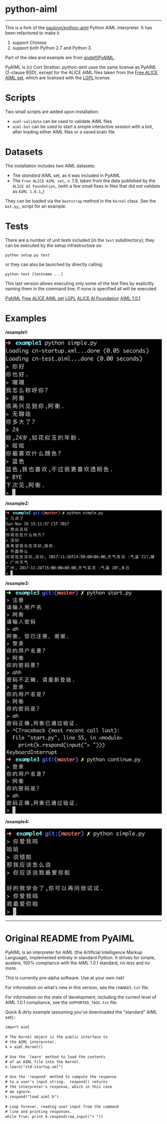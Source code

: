# python-aiml

***********

This is a fork of the [paulovn/python-aiml](https://github.com/paulovn/python-aiml) Python AIML interpreter. It has been
refactored to make it 

1. support Chinese
2. support both Python 2.7 and Python 3.

Part of the idea and example are from [andelf/PyAIML](https://github.com/andelf/PyAIML/tree/9b46392935d223358f922c365a9ecb7ecbadc7ea). 

PyAIML is (c) Cort Stratton. *python-aiml* uses the same license as PyAIML 
(2-clause BSD), except for the ALICE AIML files taken from the [Free ALICE AIML set](https://code.google.com/archive/p/aiml-en-us-foundation-alice/), which are licensed with the [LGPL](http://www.gnu.org/licenses/lgpl.html) license.


Scripts
=======

Two small scripts are added upon installation:

* ``aiml-validate`` can be used to validate AIML files
* ``aiml-bot`` can be used to start a simple interactive session with a bot,
  after loading either AIML files or a saved brain file.


Datasets
========

The installation includes two AIML datasets:

* The *standard* AIML set, as it was included in PyAIML
* The `Free ALICE AIML set`_ v. 1.9, taken from the data published by the
  `ALICE AI Foundation`_ (with a few small fixes in files that did not 
  validate as `AIML 1.0.1`_)

They can be loaded via the ``bootstrap`` method in the ``Kernel`` class. See 
the `bot.py`_ script for an example.

Tests
=====

There are a number of unit tests included (in the ``test`` subdirectory); they 
can be executed by the setup infrastructure as:

```
python setup.py test
```

or they can also be launched by directly calling:

```
python test [testname ...]
```

This last version allows executing only some of the test files by explicitly naming them in the command line; if none is specified all will be executed.

[PyAIML](https://github.com/cdwfs/pyaiml)
[Free ALICE AIML set](https://code.google.com/archive/p/aiml-en-us-foundation-alice/)
[LGPL](http://www.gnu.org/licenses/lgpl.html)
[ALICE AI Foundation](http://alice.pandorabots.com/)
[AIML 1.0.1](http://www.alicebot.org/TR/2011/)

# Examples

**/example1:** 

![example1](pictures/example1.png)

**/example2:** 

![example2](pictures/example2.png)

**/example3:** 

![example3](pictures/example3.png)

**/example4:** 

![example4](pictures/example4.png)





------------------------------------------------------------------------------


Original README from PyAIML
===========================


PyAIML is an interpreter for AIML (the Artificial Intelligence Markup
Language), implemented entirely in standard Python.  It strives for
simple, austere, 100% compliance with the AIML 1.0.1 standard, no less
and no more.

This is currently pre-alpha software.  Use at your own risk!

For information on what's new in this version, see the ``CHANGES.txt`` file.

For information on the state of development, including the current level of 
AIML 1.0.1 compliance, see the ``SUPPORTED_TAGS.txt`` file.

Quick & dirty example (assuming you've downloaded the "standard" AIML set)::

	import aiml

	# The Kernel object is the public interface to
	# the AIML interpreter.
	k = aiml.Kernel()
	
	# Use the 'learn' method to load the contents
	# of an AIML file into the Kernel.
	k.learn("std-startup.xml")
	
	# Use the 'respond' method to compute the response
	# to a user's input string.  respond() returns
	# the interpreter's response, which in this case
	# we ignore.
	k.respond("load aiml b")
	
	# Loop forever, reading user input from the command
	# line and printing responses.
	while True: print k.respond(raw_input("> "))


